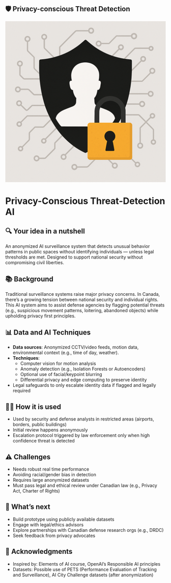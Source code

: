 ## 🛡️ Privacy-conscious Threat Detection

![Privacy AI Image](/ai-threat-detection.png)
# Privacy-Conscious Threat-Detection AI

## 🔍 Your idea in a nutshell
An anonymized AI surveillance system that detects unusual behavior patterns in public spaces without identifying individuals — unless legal thresholds are met. Designed to support national security without compromising civil liberties.

## 📚 Background
Traditional surveillance systems raise major privacy concerns. In Canada, there’s a growing tension between national security and individual rights. This AI system aims to assist defense agencies by flagging potential threats (e.g., suspicious movement patterns, loitering, abandoned objects) while upholding privacy first principles.

## 📊 Data and AI Techniques
- **Data sources**: Anonymized CCTV/video feeds, motion data, environmental context (e.g., time of day, weather).
- **Techniques**: 
  - Computer vision for motion analysis
  - Anomaly detection (e.g., Isolation Forests or Autoencoders)
  - Optional use of facial/keypoint blurring
  - Differential privacy and edge computing to preserve identity
- Legal safeguards to only escalate identity data if flagged and legally required

## 🧑‍💼 How it is used
- Used by security and defense analysts in restricted areas (airports, borders, public buildings)
- Initial review happens anonymously
- Escalation protocol triggered by law enforcement only when high confidence threat is detected

## ⚠️ Challenges
- Needs robust real time performance
- Avoiding racial/gender bias in detection
- Requires large anonymized datasets
- Must pass legal and ethical review under Canadian law (e.g., Privacy Act, Charter of Rights)

## 🚀 What’s next
- Build prototype using publicly available datasets
- Engage with legal/ethics advisors
- Explore partnerships with Canadian defense research orgs (e.g., DRDC)
- Seek feedback from privacy advocates

## 🙏 Acknowledgments
- Inspired by: Elements of AI course, OpenAI’s Responsible AI principles
- Datasets: Possible use of PETS (Performance Evaluation of Tracking and Surveillance), AI City Challenge datasets (after anonymization)

